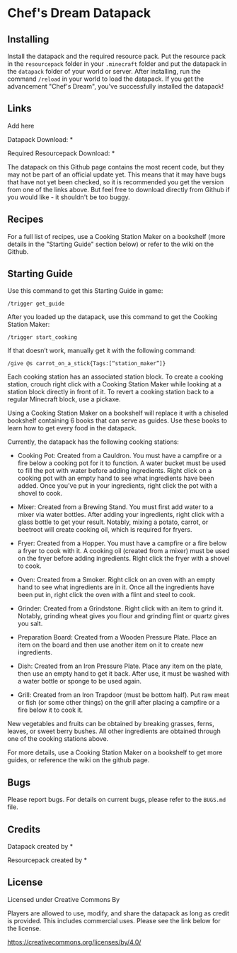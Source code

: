 # Chef's Dream Datapack

## Installing

Install the datapack and the required resource pack. Put the resource pack in the `resourcepack` folder in your `.minecraft` folder and put the datapack in the `datapack` folder of your world or server. After installing, run the command `/reload` in your world to load the datapack. If you get the advancement "Chef's Dream", you've successfully installed the datapack!

## Links

Add here

Datapack Download: *

Required Resourcepack Download: *

The datapack on this Github page contains the most recent code, but they may not be part of an official update yet. This means that it may have bugs that have not yet been checked, so it is recommended you get the version from one of the links above. But feel free to download directly from Github if you would like - it shouldn't be too buggy.

## Recipes
For a full list of recipes, use a Cooking Station Maker on a bookshelf (more details in the "Starting Guide" section below) or refer to the wiki on the Github.

## Starting Guide
Use this command to get this Starting Guide in game:

`/trigger get_guide`

After you loaded up the datapack, use this command to get the Cooking Station Maker:

`/trigger start_cooking`

If that doesn’t work, manually get it with the following command:

`/give @s carrot_on_a_stick{Tags:[“station_maker”]}`

Each cooking station has an associated station block. To create a cooking station, crouch right click with a Cooking Station Maker while looking at a station block directly in front of it. To revert a cooking station back to a regular Minecraft block, use a pickaxe. 

Using a Cooking Station Maker on a bookshelf will replace it with a chiseled bookshelf containing 6 books that can serve as guides. Use these books to learn how to get every food in the datapack.

Currently, the datapack has the following cooking stations:

- Cooking Pot: Created from a Cauldron. You must have a campfire or a fire below a cooking pot for it to function. A water bucket must be used to fill the pot with water before adding ingredients. Right click on a cooking pot with an empty hand to see what ingredients have been added. Once you’ve put in your ingredients, right click the pot with a shovel to cook.

- Mixer: Created from a Brewing Stand. You must first add water to a mixer via water bottles. After adding your ingredients, right click with a glass bottle to get your result. Notably, mixing a potato, carrot, or beetroot will create cooking oil, which is required for fryers.

- Fryer: Created from a Hopper. You must have a campfire or a fire below a fryer to cook with it. A cooking oil (created from a mixer) must be used on the fryer before adding ingredients. Right click the fryer with a shovel to cook.

- Oven: Created from a Smoker. Right click on an oven with an empty hand to see what ingredients are in it. Once all the ingredients have been put in, right click the oven with a flint and steel to cook.

- Grinder: Created from a Grindstone. Right click with an item to grind it. Notably, grinding wheat gives you flour and grinding flint or quartz gives you salt.

- Preparation Board: Created from a Wooden Pressure Plate. Place an item on the board and then use another item on it to create new ingredients.

- Dish: Created from an Iron Pressure Plate. Place any item on the plate, then use an empty hand to get it back. After use, it must be washed with a water bottle or sponge to be used again.

- Grill: Created from an Iron Trapdoor (must be bottom half). Put raw meat or fish (or some other things) on the grill after placing a campfire or a fire below it to cook it.

New vegetables and fruits can be obtained by breaking grasses, ferns, leaves, or sweet berry bushes. All other ingredients are obtained through one of the cooking stations above.

For more details, use a Cooking Station Maker on a bookshelf to get more guides, or reference the wiki on the github page. 

## Bugs

Please report bugs. For details on current bugs, please refer to the `BUGS.md` file.

## Credits
Datapack created by *

Resourcepack created by *

## License
Licensed under Creative Commons By

Players are allowed to use, modify, and share the datapack as long as credit is provided. This includes commercial uses. Please see the link below for the license.

https://creativecommons.org/licenses/by/4.0/